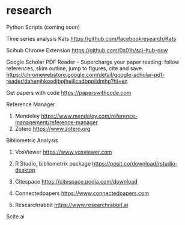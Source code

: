 # research
Python Scripts (coming soon)

Time series analysis
Kats https://github.com/facebookresearch/Kats

Scihub Chrome Extension
https://github.com/0x01h/sci-hub-now

Google Scholar PDF Reader - Supercharge your paper reading: follow references, skim outline, jump to figures, cite and save.
https://chromewebstore.google.com/detail/google-scholar-pdf-reader/dahenjhkoodjbpjheillcadbppiidmhp?hl=en

Get papers with code
https://paperswithcode.com

Reference Manager
1. Mendeley https://www.mendeley.com/reference-management/reference-manager
2. Zotero https://www.zotero.org

Bibliometric Analysis
1. VosViewer
https://www.vosviewer.com

2. R Studio, bibliometrix package
https://posit.co/download/rstudio-desktop

3. Citespace
https://citespace.podia.com/download

4. Connectedpapers
https://www.connectedpapers.com

5. Researchrabbit
https://www.researchrabbit.ai

Scite.ai